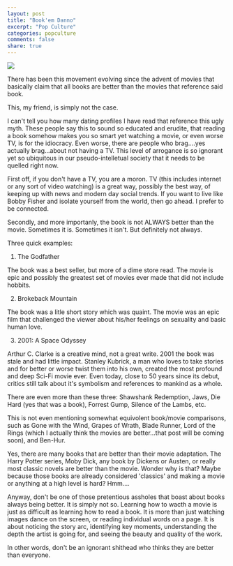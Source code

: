 ```yaml
---
layout: post
title: "Book'em Danno"
excerpt: "Pop Culture"
categories: popculture
comments: false
share: true
---
```


![](https://bridgenews.files.wordpress.com/2011/11/books-vs-movies.jpg)



There has been this movement evolving since the advent of movies that basically claim that all books are better than the movies that reference said book. 

This, my friend, is simply not the case. 




I can't tell you how many dating profiles I have read that reference this ugly myth. These people say this to sound so educated and erudite, that reading a book somehow makes you so smart yet watching a movie, or even worse TV, is for the idiocracy. Even worse, there are people who brag....yes actually brag...about not having a TV. This level of arrogance is so ignorant yet so ubiquitous in our pseudo-intelletual society that it needs to be quelled right now.

First off, if you don't have a TV, you are a moron. TV (this includes internet or any sort of video watching) is a great way, possibly the best way, of keeping up with news and modern day social trends. If you want to live like Bobby Fisher and isolate yourself from the world, then go ahead. I prefer to be connected.


Secondly, and more importanly, the book is not ALWAYS better than the movie. Sometimes it is. Sometimes it isn't. But definitely not always.

Three quick examples:


1. The Godfather


The book was a best seller, but more of a dime store read. The movie is epic and possibly the greatest set of movies ever made that did not include hobbits.



2. Brokeback Mountain


The book was a litle short story which was quaint. The movie was an epic film that challenged the viewer about his/her feelings on sexuality and basic human love.


3. 2001: A Space Odyssey


Arthur C. Clarke is a creative mind, not a great write. 2001 the book was stale and had little impact. Stanley Kubrick, a man who loves to take stories and for better or worse twist them into his own, created the most profound and deep Sci-Fi movie ever. Even today, close to 50 years since its debut, critics still talk about it's symbolism and references to mankind as a whole.



There are even more than these three: Shawshank Redemption, Jaws, Die Hard (yes that was a book), Forrest Gump, Silence of the Lambs, etc.

This is not even mentioning somewhat equivolent book/movie comparisons, such as Gone with the Wind, Grapes of Wrath, Blade Runner, Lord of the Rings (which I actually think the movies are better...that post will be coming soon), and Ben-Hur.



Yes, there are many books that are better than their movie adaptation. The Harry Potter series, Moby Dick, any book by Dickens or Austen, or really most classic novels are better than the movie. Wonder why is that? Maybe because those books are already considered 'classics' and making a movie or anything at a high level is hard? Hmm....



Anyway, don't be one of those pretentious assholes that boast about books always being better. It is simply not so. Learning how to wacth a movie is just as difficult as learning how to read a book. It is more than just watching images dance on the screen, or reading individual words on a page. It is about noticing the story arc, identifying key moments, understanding the depth the artist is going for, and seeing the beauty and quality of the work. 


In other words, don't be an ignorant shithead who thinks they are better than everyone.


